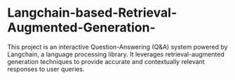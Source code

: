 # Langchain-based-Retrieval-Augmented-Generation-
This project is an interactive Question-Answering (Q&amp;A) system powered by Langchain, a language processing library. It leverages retrieval-augmented generation techniques to provide accurate and contextually relevant responses to user queries.
